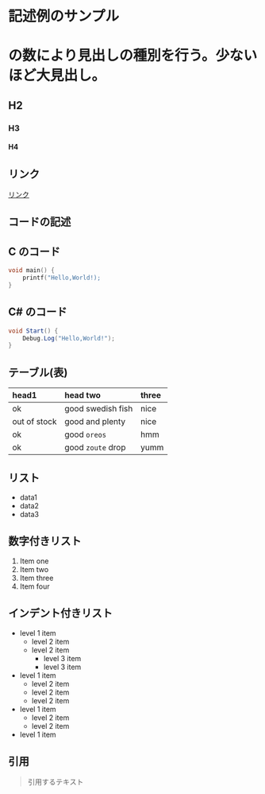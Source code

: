 # 記述例のサンプル

 # の数により見出しの種別を行う。少ないほど大見出し。

## H2

### H3

#### H4

## リンク
[リンク](./Sub/)

## コードの記述
## C のコード

```c
void main() {
	printf("Hello,World!);
}

```

## C# のコード
```csharp
void Start() {
	Debug.Log("Hello,World!");
}
```

## テーブル(表)

| head1        | head two          | three |
|:-------------|:------------------|:------|
| ok           | good swedish fish | nice  |
| out of stock | good and plenty   | nice  |
| ok           | good `oreos`      | hmm   |
| ok           | good `zoute` drop | yumm  |

## リスト

* data1
* data2
* data3

## 数字付きリスト

1.  Item one
1.  Item two
1.  Item three
1.  Item four


## インデント付きリスト
- level 1 item
  - level 2 item
  - level 2 item
    - level 3 item
    - level 3 item
- level 1 item
  - level 2 item
  - level 2 item
  - level 2 item
- level 1 item
  - level 2 item
  - level 2 item
- level 1 item

## 引用
> 引用するテキスト
